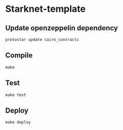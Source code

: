 # Starknet-template

## Update openzeppelin dependency

```shell
protostar update cairo_contracts
```

## Compile

```shell
make
```

## Test

```shell
make test
```

## Deploy

```shell
make deploy
```